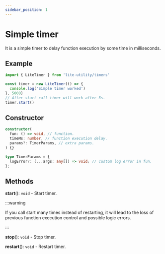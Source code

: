 ```yaml
---
sidebar_position: 1
---
```


# Simple timer

It is a simple timer to delay function execution by some time in milliseconds.

## Example

```ts
import { LiteTimer } from 'lite-utility/timers'

const timer = new LiteTimer(() => {
  console.log('Simple timer worked')
}, 5000)
// After start call timer will work after 5s.
timer.start()
```

## Constructor

```ts
constructor(
  fun: () => void, // function.
  timeMs: number, // function execution delay.
  params?: TimerParams, // extra params.
) {}

type TimerParams = {
  logError?: (...args: any[]) => void; // custom log error in fun.
};
```

## Methods

**start**(): ```void``` - Start timer.

:::warning

If you call start many times instead of restarting, it will lead to the loss of previous function execution control and possible logic errors.

:::

**stop**(): ```void``` - Stop timer.

**restart**(): ```void``` - Restart timer.
 